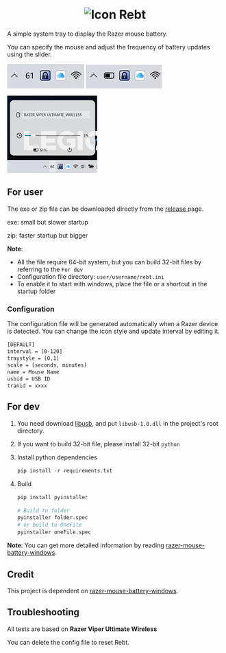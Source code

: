 <h1 align="center"><img class="center" src="icon.ico" alt="Icon" width=30px>   Rebt</h1>

A simple system tray to display the Razer mouse battery.

You can specify the mouse and adjust the frequency of battery updates using the slider.

<img src="imgs/tray_0.png"> <img src="imgs/tray_1.png">

<img src="imgs/display.png" width="210" height="180">

## For user

The exe or zip file can be downloaded directly from the [release ](https://github.com/Maasea/razerBattery/releases) page.

exe: small but slower startup

zip: faster startup but  bigger

**Note**: 

- All the file require 64-bit system, but you can build 32-bit files by referring to the `For dev`
- Configuration file directory: `user/username/rebt.ini`
- To enable it to start with windows, place the file or a shortcut in the startup folder

### Configuration

The configuration file will be generated automatically when a Razer device is detected. You can change the icon style and update interval by editing it.

```
[DEFAULT]
interval = [0-120] 
traystyle = [0,1]
scale = [seconds, minutes]
name = Mouse Name
usbid = USB ID
tranid = xxxx
```

## For dev

1. You need download [libusb](https://libusb.info/), and put `libusb-1.0.dll` in the project's root directory.

2. If you want to build 32-bit file, please install 32-bit `python`

3. Install python dependencies

   ```python
   pip install -r requirements.txt
   ```

4. Build

   ```python
   pip install pyinstaller
   ```

   ```python
   # Build to folder
   pyinstaller folder.spec 
   # or build to OneFile
   pyinstaller oneFile.spec
   ```

**Note**: You can get more detailed information by reading  [razer-mouse-battery-windows](https://github.com/hsutungyu/razer-mouse-battery-windows).

## Credit

This project is dependent on  [razer-mouse-battery-windows](https://github.com/hsutungyu/razer-mouse-battery-windows).

## Troubleshooting

All tests are based on **Razer Viper Ultimate Wireless**

You can delete the config file to reset Rebt.
